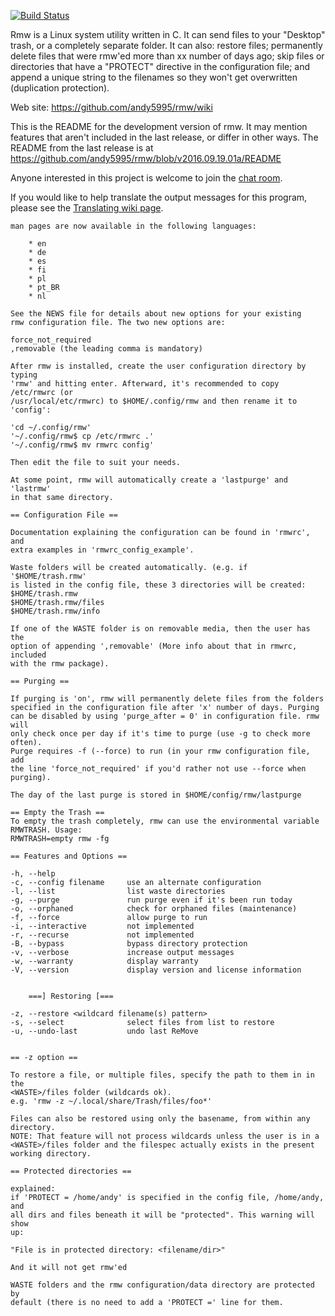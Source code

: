 [![Build Status](https://travis-ci.org/andy5995/rmw.svg?branch=master)](https://travis-ci.org/andy5995/rmw)

Rmw is a Linux system utility written in C. It can send files to your "Desktop"
trash, or a completely separate folder. It can also: restore files; permanently
delete files that were rmw'ed more than xx number of days ago; skip files or
directories that have a "PROTECT" directive in the configuration file; and
append a unique string to the filenames so they won't get overwritten
(duplication protection).

Web site: https://github.com/andy5995/rmw/wiki

This is the README for the development version of rmw. It may mention
features that aren't included in the last release, or differ in other ways.
The README from the last release is at
https://github.com/andy5995/rmw/blob/v2016.09.19.01a/README

Anyone interested in this project is welcome to join the
[chat room](https://join.slack.com/t/removetowaste/shared_invite/enQtMjU3NTA0NTI2OTgzLTkzMzQxNDhjYzlkM2UxMTA2MzJjNWYyZjAyYzkyNWNmZjJmYWZmYjUyODk2NzNkNzBhMzFjOGZkMTg2MzAxMTM).

If you would like to help translate the output messages for this program,
please see the [Translating wiki page](https://github.com/andy5995/rmw/wiki/Translating).

```
man pages are now available in the following languages:

    * en
    * de
    * es
    * fi
    * pl
    * pt_BR
    * nl

See the NEWS file for details about new options for your existing
rmw configuration file. The two new options are:

force_not_required
,removable (the leading comma is mandatory)

After rmw is installed, create the user configuration directory by typing
'rmw' and hitting enter. Afterward, it's recommended to copy /etc/rmwrc (or
/usr/local/etc/rmwrc) to $HOME/.config/rmw and then rename it to 'config':

'cd ~/.config/rmw'
'~/.config/rmw$ cp /etc/rmwrc .'
'~/.config/rmw$ mv rmwrc config'

Then edit the file to suit your needs.

At some point, rmw will automatically create a 'lastpurge' and 'lastrmw'
in that same directory.

== Configuration File ==

Documentation explaining the configuration can be found in 'rmwrc', and
extra examples in 'rmwrc_config_example'.

Waste folders will be created automatically. (e.g. if '$HOME/trash.rmw'
is listed in the config file, these 3 directories will be created:
$HOME/trash.rmw
$HOME/trash.rmw/files
$HOME/trash.rmw/info

If one of the WASTE folder is on removable media, then the user has the
option of appending ',removable' (More info about that in rmwrc, included
with the rmw package).

== Purging ==

If purging is 'on', rmw will permanently delete files from the folders
specified in the configuration file after 'x' number of days. Purging
can be disabled by using 'purge_after = 0' in configuration file. rmw will
only check once per day if it's time to purge (use -g to check more often).
Purge requires -f (--force) to run (in your rmw configuration file, add
the line 'force_not_required' if you'd rather not use --force when purging).

The day of the last purge is stored in $HOME/config/rmw/lastpurge

== Empty the Trash ==
To empty the trash completely, rmw can use the environmental variable
RMWTRASH. Usage:
RMWTRASH=empty rmw -fg

== Features and Options ==

-h, --help
-c, --config filename     use an alternate configuration
-l, --list                list waste directories
-g, --purge               run purge even if it's been run today
-o, --orphaned            check for orphaned files (maintenance)
-f, --force               allow purge to run
-i, --interactive         not implemented
-r, --recurse             not implemented
-B, --bypass              bypass directory protection
-v, --verbose             increase output messages
-w, --warranty            display warranty
-V, --version             display version and license information


	===] Restoring [===

-z, --restore <wildcard filename(s) pattern>
-s, --select              select files from list to restore
-u, --undo-last           undo last ReMove


== -z option ==

To restore a file, or multiple files, specify the path to them in in the
<WASTE>/files folder (wildcards ok).
e.g. 'rmw -z ~/.local/share/Trash/files/foo*'

Files can also be restored using only the basename, from within any directory.
NOTE: That feature will not process wildcards unless the user is in a
<WASTE>/files folder and the filespec actually exists in the present
working directory.

== Protected directories ==

explained:
if 'PROTECT = /home/andy' is specified in the config file, /home/andy, and
all dirs and files beneath it will be "protected". This warning will show
up:

"File is in protected directory: <filename/dir>"

And it will not get rmw'ed

WASTE folders and the rmw configuration/data directory are protected by
default (there is no need to add a 'PROTECT =' line for them.
```
